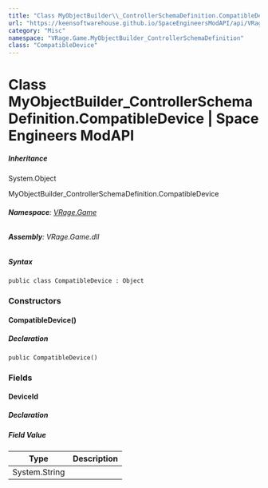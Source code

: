 ```yaml
---
title: "Class MyObjectBuilder\\_ControllerSchemaDefinition.CompatibleDevice"
url: "https://keensoftwarehouse.github.io/SpaceEngineersModAPI/api/VRage.Game.MyObjectBuilder_ControllerSchemaDefinition.CompatibleDevice.html"
category: "Misc"
namespace: "VRage.Game.MyObjectBuilder_ControllerSchemaDefinition"
class: "CompatibleDevice"
---
```


# Class MyObjectBuilder\_ControllerSchemaDefinition.CompatibleDevice | Space Engineers ModAPI

##### Inheritance

System.Object

MyObjectBuilder\_ControllerSchemaDefinition.CompatibleDevice

###### **Namespace**: [VRage.Game](https://keensoftwarehouse.github.io/SpaceEngineersModAPI/api/VRage.Game.html)

###### **Assembly**: VRage.Game.dll

##### Syntax

```
public class CompatibleDevice : Object
```

### Constructors

#### CompatibleDevice()

##### Declaration

```
public CompatibleDevice()
```

### Fields

#### DeviceId

##### Declaration

##### Field Value

| Type | Description |
| --- | --- |
| System.String |     |